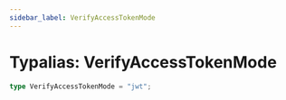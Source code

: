 ```yaml
---
sidebar_label: VerifyAccessTokenMode
---
```


# Typalias: VerifyAccessTokenMode

```ts
type VerifyAccessTokenMode = "jwt";
```
